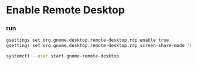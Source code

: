 # Enable Remote Desktop

### run
```sh
gsettings set org.gnome.desktop.remote-desktop.rdp enable true
gsettings set org.gnome.desktop.remote-desktop.rdp screen-share-mode 'mirror-primary'

systemctl --user start gnome-remote-desktop
```

